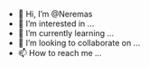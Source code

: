- 👋 Hi, I’m @Neremas
- 👀 I’m interested in ...
- 🌱 I’m currently learning ...
- 💞️ I’m looking to collaborate on ...
- 📫 How to reach me ...

<!---
Neremas/Neremas is a ✨ special ✨ repository because its `README.md` (this file) appears on your GitHub profile.
You can click the Preview link to take a look at your changes.
--->
